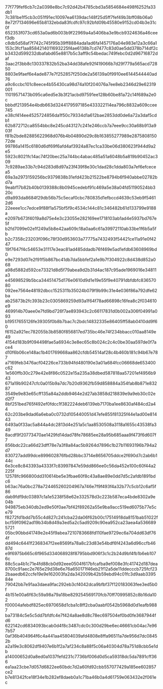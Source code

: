 77f779fef6cb7c2a0398e8bc7c92d42b4785cbd3a5854684e498f6252fa33db1
7c381be1f5cb3c051f91ec10097ea6139dac148f25d5ff7fef49b3bff08b06a0
8e72f7134696e65b8132ebda83fcdfc97c92bfd09b45580e9152cd04b3e31c0f
652353f073cd653a0ad6b003b9f22969a4a5406ba3e9bcb9324636a46ceef3db
c8db5d58af7f742c745f95b39ff8884ada1ad6fa1457176a04e983e12a3c66a1
153c3fcf1aa8584214011693225f4ae6138b7cd7477c83d0ae5dd378b714df2c
b3432d599232dbafabd65e8817b5c3aff9c54bedac749febc0d2d96716872daf
3aac2f3bb8c130337832b52ba34dd38afe92f419066b7d29f779a565acd72850
8803e9faef6e4ade877e7f252857f250de2a56139a0f9910ee6144544440ad76
a9c6ccbc101c8eece4b55430ca98d74a10f204076a7ee8eb2346d29e62319001
11019571473b095ca6ed5e3b3f21acbd97591ee128b60be81a72c14f689a2e0c
bbbdf213954e4bdb663d3244179597185e433322114ea796c8832a609ccee745
e38cf414ee4525724856da1f50c79334d1a612bae2853dd0de6a72a3daf5cdb1
62b872712ca8554bbc8e245cd43127c241e246ccb7a7eee9cc30a68b913a903f
f81b2bde82885622968d076b4b04890d29c8b163855277989e287580815072de
99786a1415c6180d6df69f6afd4af3924a87ec1ca33be06d380623f944d9a2e5
5923c8021fc14ac74f20bec25a744bc4abac485a51a6048b5a819b90452ac309
7c9289ae33b7c94d283d8d97a23f439f8e30c1dad28c1dda803a7ef6efcecea5
69a3a2973159256bc9379838b31efd423b21522be8794b6f940abbe02782bd7a
9eabf17b82b40b0139388c8b0945cedebf91c469a5e38a04fd51190524bb320c
d9a993da8684f29db56b75c5ecaf0cbc780835d1efbccd4639c53eb9f54612d6
22eeee1cc7edce9f88f1a575bf5f9c4534c144c81c346482b61d133799e9188a
e2097b673f4019a8d75e4e3c23055e282169ee1718103ab1ad4e5937bd767e5f
b2fd7099e02e1f249a5b8e42aa609c18a0aa6c61a39972110ab33be1f6b5a5fb
b2c7358c23203f096c78f30d953603a77775a7432493f54421ce11a91e0f4247
19f7647f4c54653e31117e3eac81ad485ddadb76f469e5ad1efdb63608969bd0
e9e7293d07e2f91f5b867bc41db7da5bbfef2a1e9b7f304922c8d438d852a068
a98d5882d592ce73321d8d5f79abea9d2b31d4ac187c95ade1969016e34811a3
e45698529b5bca34451475d176e0610d9d1e19e55f9e40791dbfdbfc83657080
092ee7564e48192dbcc1525311b35024b079f9b99c31e4e036f86a792dfe62ba
ab25873b2fc393b23c0305869259d93a1f64f78ad66898c16fea8c2f034610e9
469914b70aee0e7fd9bd726f7ae893943c2c66117831d0b002a306f04991a093
b19517655126fe39305f0b8b7bac7c2bdc14832335e86405ff58ab0410dd9f60
f6152a921ec782055b3b8580f856817ed735bc46e74f234bbacc010aa8149e49
4154d183b9f094498fae5a6934c3e8ec65c8b024c2c4c0be30aa597de0f7ace4
d10f6b06ce148ac1b401769668aa862cfdb54514af28c4b460b181c94b67e787
a7169feb3476acf04226ce733b94fd480190e3a01a684fcc06668de653400c62
1e560ffb30c279e42e8f86c0522e15a235a38dbed587818aa57201ef4956b943
671a19b90247cfc0a015b9a7dc7b20d9362fb59d858884a354fab8b871e83287
3549e9e83e65cff135a84a2ddb9464e2d27ab3858d218839e9a9eb30c02ed2f7
8bf251bed765f492ef0fdcc1f382224deb6139eb7170ba1ee8630af484cd2a44
62c203be9dad6a6eba0c0732d105440051d47efe855f81325f44e1ad00e81443
6493a0f33ac5a844a4dc2813d4e251a5c1aa8530508a3118a1655c43538fa349
8acdf9f20773470ae1429fd14dad78fe78685ee28a95b685aaa9f473f6d607f7
856bdc22ca66d23dff78e7a3f8a84ac5b9264d7896c1b27b11693196b794a2d7
830727add99dce899602876fbd28bbc3714e8656705ddce2f690d7c2ab6b144c
6e3ce8c843393a4333f7c83997847e59dd866ee0c56da452e100c60f44a2225f
12578fc966800dd310614be5e3fbae60f8c43a8ae89e0dd7d5c2afdb1891bdc6
b63ac76a0bc278a724465260204967a746e7f9f493f4a32b77c5cb12c6af5f86
dab9fdf9dc03897c1a1e5238f58e62e332578d3c223b587eca4bde8302a9e04b
949875eb340db2ed9e50f0ae7bf42f89262a55e9ba9acc519ed6075b77e5ce79
f8272fd1bdd7b55c4d827c241cba22da06f62b00c17514918da8151bab51022f
bcf59f0962ad19b34b8d49a3ed5a2c5ad9209c90ea952ca23aea4a5366895721
05bc90bbd41749e2e45f9abea7210783668fd110fae9729ec6a704dd63df764f
dd494c6441f2368347f2ee8569fa78a8c23d83e54bdf6f4243a6d96ccfb4687d
e9f6975b665c6f965d334068928f8795bbd906f3c1c2b24d9bf4fb1b6eb1076c
88c5ca4b1c71e4fd88cb0d92eee0504f617bfcafba9ef008e3fc41742d187dea
8700c91aec2e765e29d38e6e76a650171f46eb21f12a5de11ddecccb725fcf23
2baaedb62ccfe19e9e162003fa2da342009b42b59ebd94c01fc3d9aab339584e
79042bb7e91aa3daea9fac292eb3cf4042dca9bfbf37f120183063fee3ed5b0f
4b151e00a6f63c59a98a79a18be829254569170fcb70ff70995852c8b16da102
f00004afebdf825ec6970658d1cba1c8ff2cba0aabf0542b5968d0d1eafb9887
ba73184c5e5c5dd7bfdfc4e7f424a8ae8d8c78ec697504ef0bd0fe3687944fd6
622142cd6834093bcab0d4f8c3487cdc0c300d29be6ec46661cb04ac7e967b57
0af36b404964f6c4a441aa45804039afd4808e8ffa96511a7de956d7dc08452b
a2a19e3c8062df9407e6b1f2a7af234c8a88f5c06a40304d78a751d8cbb5e1db
a14000652d0a8ed0a1037fefd231c7736bf006d0d5ca59318dc5da7891cff366
ea1aa23cbe7d057d6822ee60bdc7d2a60fd92cbb557077429a185ee602857ce2
b7e81342fce18f34e1b282ef8daeb0a1c71ba46b0a4d61759e063432e2f061ec
